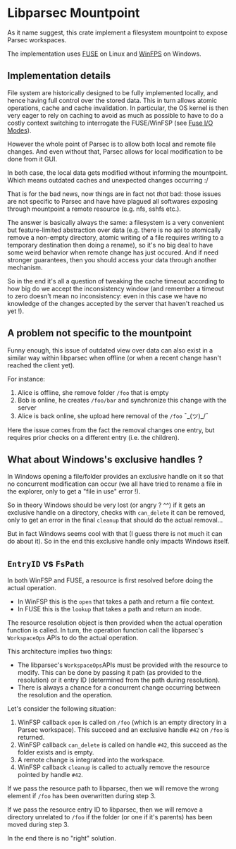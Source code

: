 # Libparsec Mountpoint

As it name suggest, this crate implement a filesystem mountpoint to expose Parsec workspaces.

The implementation uses [FUSE](https://github.com/libfuse/libfuse/) on Linux and [WinFPS](https://winfsp.dev/) on Windows.

## Implementation details

File system are historically designed to be fully implemented locally, and hence
having full control over the stored data. This in turn allows atomic operations,
cache and cache invalidation. In particular, the OS kernel is then very eager
to rely on caching to avoid as much as possible to have to do a costly context
switching to interrogate the FUSE/WinFSP (see [Fuse I/O Modes](https://www.kernel.org/doc/html/latest/filesystems/fuse-io.html)).

However the whole point of Parsec is to allow both local and remote file changes.
And even without that, Parsec allows for local modification to be done from it GUI.

In both case, the local data gets modified without informing the mountpoint. Which
means outdated caches and unexpected changes occurring :/

That is for the bad news, now things are in fact not *that* bad: those issues are not
specific to Parsec and have have plagued all softwares exposing through mountpoint a
remote resource (e.g. nfs, sshfs etc.).

The answer is basically always the same: a filesystem is a very convenient but
feature-limited abstraction over data (e.g. there is no api to atomically remove a
non-empty directory, atomic writing of a file requires writing to a temporary destination
then doing a rename), so it's no big deal to have some weird behavior when remote change
has just occured. And if need stronger guarantees, then you should access your data
through another mechanism.

So in the end it's all a question of tweaking the cache timeout according to how big
do we accept the inconsistency window (and remember a timeout to zero doesn't mean no
inconsistency: even in this case we have no knowledge of the changes accepted by the
server that haven't reached us yet !).

## A problem not specific to the mountpoint

Funny enough, this issue of outdated view over data can also exist in a similar way
within libparsec when offline (or when a recent change hasn't reached the client yet).

For instance:

1. Alice is offline, she remove folder `/foo` that is empty
2. Bob is online, he creates `/foo/bar` and synchronize this change with the server
3. Alice is back online, she upload here removal of the `/foo` ¯\_(ツ)_/¯

Here the issue comes from the fact the removal changes one entry, but requires prior
checks on a different entry (i.e. the children).

## What about Windows's exclusive handles ?

In Windows opening a file/folder provides an exclusive handle on it so that no concurrent
modification can occur (we all have tried to rename a file in the explorer, only to get
a "file in use" error !).

So in theory Windows should be very lost (or angry ? ^^) if it gets an exclusive handle
on a directory, checks with `can_delete` it can be removed, only to get an error in
the final `cleanup` that should do the actual removal...

But in fact Windows seems cool with that (I guess there is not much it can do about it).
So in the end this exclusive handle only impacts Windows itself.

## `EntryID` vs `FsPath`

In both WinFSP and FUSE, a resource is first resolved before doing the actual operation.

- In WinFSP this is the `open` that takes a path and return a file context.
- In FUSE this is the `lookup` that takes a path and return an inode.

The resource resolution object is then provided when the actual operation function
is called. In turn, the operation function call the libparsec's `WorkspaceOps` APIs
to do the actual operation.

This architecture implies two things:

- The libparsec's `WorkspaceOps`APIs must be provided with the resource to modify.
  This can be done by passing it path (as provided to the resolution) or it entry ID
  (determined from the path during resolution).
- There is always a chance for a concurrent change occurring between the resolution
  and the operation.

Let's consider the following situation:

1. WinFSP callback `open` is called on `/foo` (which is an empty directory in a Parsec workspace).
   This succeed and an exclusive handle `#42` on `/foo` is returned.
2. WinFSP callback `can_delete` is called on handle `#42`, this succeed as the folder exists and is empty.
3. A remote change is integrated into the workspace.
4. WinFSP callback `cleanup` is called to actually remove the resource pointed by handle `#42`.

If we pass the resource path to libparsec, then we will remove the wrong element if
`/foo` has been overwritten during step 3.

If we pass the resource entry ID to libparsec, then we will remove a directory
unrelated to `/foo` if the folder (or one if it's parents) has been moved during
step 3.

In the end there is no "right" solution.
